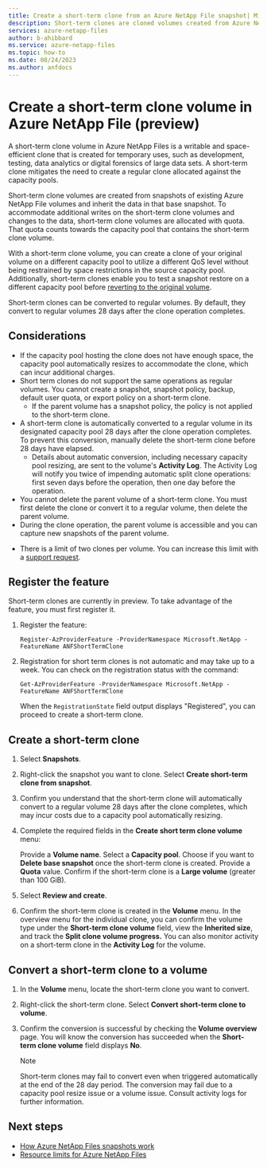 ```yaml
---
title: Create a short-term clone from an Azure NetApp File snapshot| Microsoft Learn
description: Short-term clones are cloned volumes created from Azure NetApp Files snapshots intended for temporary use. 
services: azure-netapp-files
author: b-ahibbard
ms.service: azure-netapp-files
ms.topic: how-to
ms.date: 08/24/2023
ms.author: anfdocs
---
```

# Create a short-term clone volume in Azure NetApp File (preview)

A short-term clone volume in Azure NetApp Files is a writable and space-efficient clone that is created for temporary uses, such as development, testing, data analytics or digital forensics of large data sets. A short-term clone mitigates the need to create a regular clone allocated against the capacity pools. 

Short-term clone volumes are created from snapshots of existing Azure NetApp File volumes and inherit the data in that base snapshot. To accommodate additional writes on the short-term clone volumes and changes to the data, short-term clone volumes are allocated with quota. That quota counts towards the capacity pool that contains the short-term clone volume. 

With a short-term clone volume, you can create a clone of your original volume on a different capacity pool to utilize a different QoS level without being restrained by space restrictions in the source capacity pool. Additionally, short-term clones enable you to test a snapshot restore on a different capacity pool before [reverting to the original volume](snapshots-revert-volume.md). 

Short-term clones can be converted to regular volumes. By default, they convert to regular volumes 28 days after the clone operation completes. 

## Considerations 

* If the capacity pool hosting the clone does not have enough space, the capacity pool automatically resizes to accommodate the clone, which can incur additional charges. 
* Short term clones do not support the same operations as regular volumes. You cannot create a snapshot, snapshot policy, backup, default user quota, or export policy on a short-term clone. 
    * If the parent volume has a snapshot policy, the policy is not applied to the short-term clone.
* A short-term clone is automatically converted to a regular volume in its designated capacity pool 28 days after the clone operation completes. To prevent this conversion, manually delete the short-term clone before 28 days have elapsed. 
    * Details about automatic conversion, including necessary capacity pool resizing, are sent to the volume's **Activity Log**. The Activity Log will notify you twice of impending automatic split clone operations: first seven days before the operation, then one day before the operation. 
* You cannot delete the parent volume of a short-term clone. You must first delete the clone or convert it to a regular volume, then delete the parent volume. 
* During the clone operation, the parent volume is accessible and you can capture new snapshots of the parent volume. 
<!-- * You cannot migrate an SVM that contains a short-term clone, nor can you initiate a short-term clone operation during an active SVM migration. -->
* There is a limit of two clones per volume. You can increase this limit with a [support request](azure-netapp-files-resource-limits.md#request-limit-increase).

## Register the feature

Short-term clones are currently in preview. To take advantage of the feature, you must first register it. 

1. Register the feature:

    ```azurepowershell-interactive
    Register-AzProviderFeature -ProviderNamespace Microsoft.NetApp -FeatureName ANFShortTermClone
    ```
1. Registration for short term clones is not automatic and may take up to a week. You can check on the registration status with the command: 

    ```azurepowershell-interactive
    Get-AzProviderFeature -ProviderNamespace Microsoft.NetApp -FeatureName ANFShortTermClone
    ```

    When the `RegistrationState` field output displays "Registered", you can proceed to create a short-term clone. 

<!-- waitlist? given that it is not automatic -->

## Create a short-term clone

1. Select **Snapshots**.
1. Right-click the snapshot you want to clone. Select **Create short-term clone from snapshot**.
1. Confirm you understand that the short-term clone will automatically convert to a regular volume 28 days after the clone completes, which may incur costs due to a capacity pool automatically resizing. 
1. Complete the required fields in the **Create short term clone volume** menu:

	Provide a **Volume name**.
	Select a **Capacity pool**.
	Choose if you want to **Delete base snapshot** once the short-term clone is created. 
	Provide a **Quota** value.
    Confirm if the short-term clone is a **Large volume** (greater than 100 GiB).

1. Select **Review and create**. <!-- time expectation -->
1. Confirm the short-term clone is created in the **Volume** menu. In the overview menu for the individual clone, you can confirm the volume type under the **Short-term clone volume** field, view the **Inherited size**, and track the **Split clone volume progress.** You can also monitor activity on a short-term clone in the **Activity Log** for the volume. 

## Convert a short-term clone to a volume

1. In the **Volume** menu, locate the short-term clone you want to convert.
1. Right-click the short-term clone. Select **Convert short-term clone to volume**.
1. Confirm the conversion is successful by checking the **Volume overview** page. You will know the conversion has succeeded when the **Short-term clone volume** field displays **No**.

    >[!NOTE]
    >Short-term clones may fail to convert even when triggered automatically at the end of the 28 day period. The conversion may fail due to a capacity pool resize issue or a volume issue. Consult activity logs for further information. 

## Next steps

* [How Azure NetApp Files snapshots work](snapshots-introduction.md)
* [Resource limits for Azure NetApp Files](azure-netapp-files-resource-limits.md)
